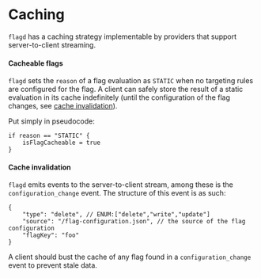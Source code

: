 # Caching

`flagd` has a caching strategy implementable by providers that support server-to-client streaming.

#### Cacheable flags

`flagd` sets the `reason` of a flag evaluation as `STATIC` when no targeting rules are configured for the flag. A client can safely store the result of a static evaluation in its cache indefinitely (until the configuration of the flag changes, see [cache invalidation](#cache-invalidation)).

Put simply in pseudocode:

```
if reason == "STATIC" {
    isFlagCacheable = true
}
```

#### Cache invalidation

`flagd` emits events to the server-to-client stream, among these is the `configuration_change` event. The structure of this event is as such:

```
{
    "type": "delete", // ENUM:["delete","write","update"]
    "source": "/flag-configuration.json", // the source of the flag configuration
    "flagKey": "foo"
}
```

A client should bust the cache of any flag found in a `configuration_change` event to prevent stale data.
